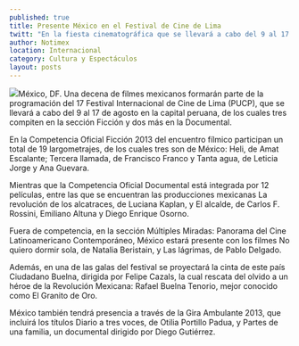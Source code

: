 ```yaml
---
published: true
title: Presente México en el Festival de Cine de Lima
twitt: "En la fiesta cinematográfica que se llevará a cabo del 9 al 17 de agosto, nuestro país estará representando por una decena de filmes entre los que destacan: “Heli”, “Tercera llamada”, “Tanta agua”, “La revolución de los alcatraces”, “El alcalde”, “No quiero dormir sola” y “Las lágrimas”."
author: Notimex
location: Internacional
category: Cultura y Espectáculos
layout: posts
---
```


![](http://i.imgur.com/3k74VSDm.jpg)México, DF. Una decena de filmes mexicanos formarán parte de la programación del 17 Festival Internacional de Cine de Lima (PUCP), que se llevará a cabo del 9 al 17 de agosto en la capital peruana, de los cuales tres compiten en la sección Ficción y dos más en la Documental.

En la Competencia Oficial Ficción 2013 del encuentro fílmico participan un total de 19 largometrajes, de los cuales tres son de México: Heli, de Amat Escalante; Tercera llamada, de Francisco Franco y Tanta agua, de Leticia Jorge y Ana Guevara.

Mientras que la Competencia Oficial Documental está integrada por 12 películas, entre las que se encuentran las producciones mexicanas La revolución de los alcatraces, de Luciana Kaplan, y El alcalde, de Carlos F. Rossini, Emiliano Altuna y Diego Enrique Osorno.

Fuera de competencia, en la sección Múltiples Miradas: Panorama del Cine Latinoamericano Contemporáneo, México estará presente con los filmes No quiero dormir sola, de Natalia Beristain, y Las lágrimas, de Pablo Delgado.

Además, en una de las galas del festival se proyectará la cinta de este país Ciudadano Buelna, dirigida por Felipe Cazals, la cual rescata del olvido a un héroe de la Revolución Mexicana: Rafael Buelna Tenorio, mejor conocido como El Granito de Oro.

México también tendrá presencia a través de la Gira Ambulante 2013, que incluirá los títulos Diario a tres voces, de Otilia Portillo Padua, y Partes de una familia, un documental dirigido por Diego Gutiérrez.
